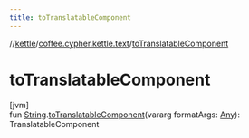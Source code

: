 ```yaml
---
title: toTranslatableComponent
---
```

//[kettle](../../index.html)/[coffee.cypher.kettle.text](index.html)/[toTranslatableComponent](to-translatable-component.html)



# toTranslatableComponent



[jvm]\
fun [String](https://kotlinlang.org/api/latest/jvm/stdlib/kotlin/-string/index.html).[toTranslatableComponent](to-translatable-component.html)(vararg formatArgs: [Any](https://kotlinlang.org/api/latest/jvm/stdlib/kotlin/-any/index.html)): TranslatableComponent




